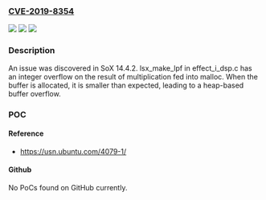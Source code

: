 ### [CVE-2019-8354](https://cve.mitre.org/cgi-bin/cvename.cgi?name=CVE-2019-8354)
![](https://img.shields.io/static/v1?label=Product&message=n%2Fa&color=blue)
![](https://img.shields.io/static/v1?label=Version&message=n%2Fa&color=blue)
![](https://img.shields.io/static/v1?label=Vulnerability&message=n%2Fa&color=brighgreen)

### Description

An issue was discovered in SoX 14.4.2. lsx_make_lpf in effect_i_dsp.c has an integer overflow on the result of multiplication fed into malloc. When the buffer is allocated, it is smaller than expected, leading to a heap-based buffer overflow.

### POC

#### Reference
- https://usn.ubuntu.com/4079-1/

#### Github
No PoCs found on GitHub currently.

